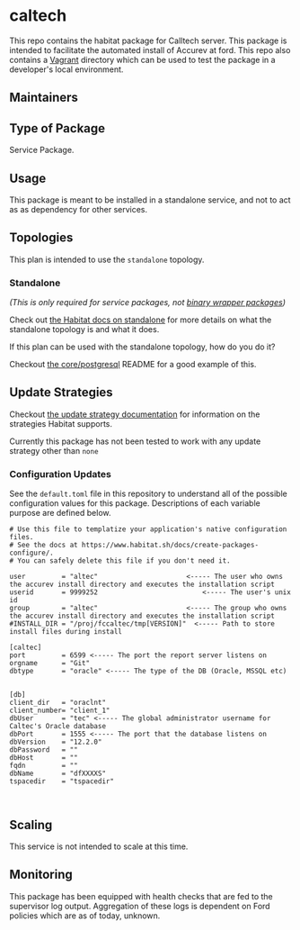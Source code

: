 # caltech

This repo contains the habitat package for Calltech server. This package is intended to facilitate the automated install of Accurev at ford. This repo also contains a [Vagrant](https://www.vagrantup.com/docs/) directory which can be used to test the package in a developer's local environment.


## Maintainers



## Type of Package

Service Package.

## Usage

This package is meant to be installed in a standalone service, and not to act as as dependency for other services.

## Topologies

This plan is intended to use the `standalone` topology.

### Standalone

*(This is only required for service packages, not [binary wrapper packages](https://www.habitat.sh/docs/best-practices/#binary-wrapper-packages))*

Check out [the Habitat docs on standalone](https://www.habitat.sh/docs/using-habitat/#standalone) for more details on what the standalone topology is and what it does.

If this plan can be used with the standalone topology, how do you do it?

Checkout [the core/postgresql](https://github.com/habitat-sh/core-plans/tree/master/postgresql) README for a good example of this.

## Update Strategies

Checkout [the update strategy documentation](https://www.habitat.sh/docs/using-habitat/#update-strategy) for information on the strategies Habitat supports.

Currently this package has not been tested to work with any update strategy other than `none`

### Configuration Updates

See the `default.toml` file in this repository to understand all of the possible configuration values for this package. Descriptions of each variable purpose are defined below.

```
# Use this file to templatize your application's native configuration files.
# See the docs at https://www.habitat.sh/docs/create-packages-configure/.
# You can safely delete this file if you don't need it.

user         = "altec"                      <----- The user who owns the accurev install directory and executes the installation script
userid       = 9999252                          <----- The user's unix id
group        = "altec"                      <----- The group who owns the accurev install directory and executes the installation script
#INSTALL_DIR = "/proj/fccaltec/tmp[VERSION]"  <----- Path to store install files during install

[caltec]
port         = 6599 <----- The port the report server listens on
orgname      = "Git"
dbtype       = "oracle" <----- The type of the DB (Oracle, MSSQL etc)


[db]
client_dir   = "oraclnt"
client_number= "client_1"
dbUser       = "tec" <----- The global administrator username for Caltec's Oracle database
dbPort       = 1555 <----- The port that the database listens on
dbVersion    = "12.2.0"
dbPassword   = "" 
dbHost       = ""
fqdn         = ""
dbName       = "dfXXXXS"
tspacedir    = "tspacedir"



```

## Scaling

This service is not intended to scale at this time.

## Monitoring

This package has been equipped with health checks that are fed to the supervisor log output. Aggregation of these logs is dependent on Ford policies which are as of today, unknown.
